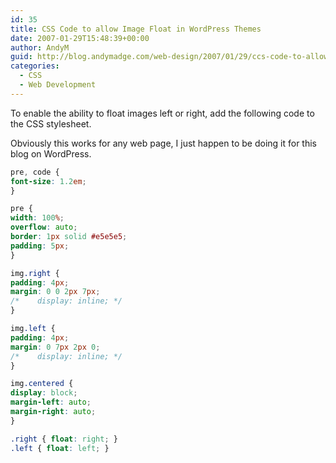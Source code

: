 ```yaml
---
id: 35
title: CSS Code to allow Image Float in WordPress Themes
date: 2007-01-29T15:48:39+00:00
author: AndyM
guid: http://blog.andymadge.com/web-design/2007/01/29/ccs-code-to-allow-image-float-in-wordpress-themes/
categories:
  - CSS
  - Web Development
---
```

To enable the ability to float images left or right, add the following code to the CSS stylesheet.

Obviously this works for any web page, I just happen to be doing it for this blog on WordPress.

<!--more-->

```css
pre, code {
font-size: 1.2em;
}

pre {
width: 100%;
overflow: auto;
border: 1px solid #e5e5e5;
padding: 5px;
}

img.right {
padding: 4px;
margin: 0 0 2px 7px;
/*    display: inline; */
}

img.left {
padding: 4px;
margin: 0 7px 2px 0;
/*    display: inline; */
}

img.centered {
display: block;
margin-left: auto;
margin-right: auto;
}

.right { float: right; }
.left { float: left; }
```